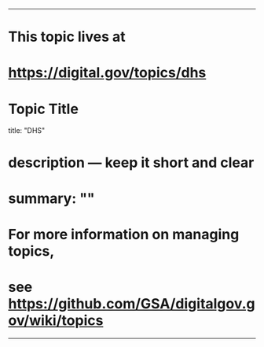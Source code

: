 
---
# This topic lives at
# https://digital.gov/topics/dhs

# Topic Title
title: "DHS"

# description — keep it short and clear
# summary: ""


# For more information on managing topics,
# see https://github.com/GSA/digitalgov.gov/wiki/topics
---